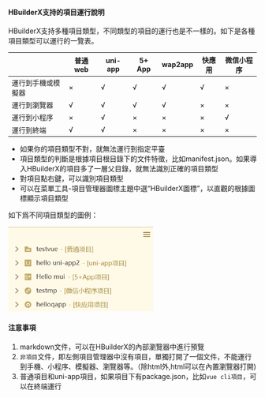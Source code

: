 #### HBuilderX支持的項目運行說明

HBuilderX支持多種項目類型，不同類型的項目的運行也是不一樣的。如下是各種項目類型可以運行的一覽表。

|                       | 普通web | uni-app | 5+ App| wap2app | 快應用 | 微信小程序 |
| --------------------- | ------- | ------ | ---------- | ------- | ------ | ---------- |
| 運行到手機或模擬器 | ×       | √      | √          | √       | √      | ×          |
| 運行到瀏覽器           | √       | √      | √          | √       | ×      | ×          |
| 運行到小程序           | ×       | √      | ×          | ×       | ×      | √          |
| 運行到終端          | √      | √      | ×          | ×       | ×      | ×          |

- 如果你的項目類型不對，就無法運行到指定平臺
- 項目類型的判斷是根據項目根目錄下的文件特徵，比如manifest.json。如果導入HBuilderX的項目多了一層父目錄，就無法識別正確的項目類型
- 對項目點右鍵，可以識別項目類型
- 可以在菜單工具-項目管理器圖標主題中選“HBuilderX圖標”，以直觀的根據圖標顯示項目類型

如下爲不同項目類型的圖例：

<img src="/static/snapshots/tutorial/project/ProjectType.png" style="zoom: 70%;" />

#### 注意事項

1. markdown文件，可以在HBuilderX的內部瀏覽器中進行預覽
2. `非項目`文件，即左側項目管理器中沒有項目，單獨打開了一個文件，不能運行到手機、小程序、模擬器、瀏覽器等。（除html外,html可以在內置瀏覽器打開)
3.  普通項目和uni-app項目，如果項目下有package.json，比如`vue cli項目`，可以在終端運行